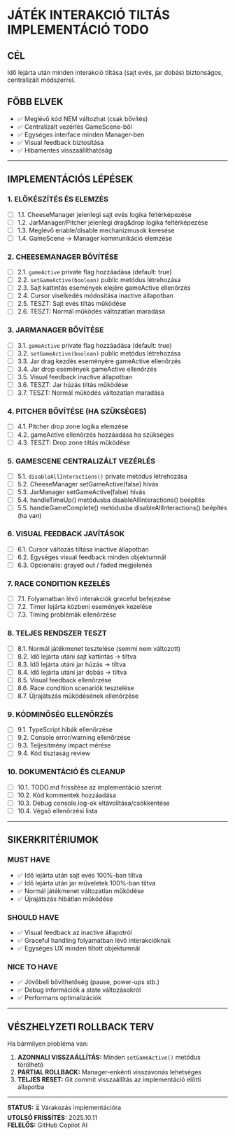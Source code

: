 # JÁTÉK INTERAKCIÓ TILTÁS IMPLEMENTÁCIÓ TODO

## CÉL
Idő lejárta után minden interakció tiltása (sajt evés, jar dobás) biztonságos, centralizált módszerrel.

## FŐBB ELVEK
- ✅ Meglévő kód NEM változhat (csak bővítés)
- ✅ Centralizált vezérlés GameScene-ből
- ✅ Egységes interface minden Manager-ben
- ✅ Visual feedback biztosítása
- ✅ Hibamentes visszaállíthatóság

---

## IMPLEMENTÁCIÓS LÉPÉSEK

### 1. ELŐKÉSZÍTÉS ÉS ELEMZÉS
- [ ] 1.1. CheeseManager jelenlegi sajt evés logika feltérképezése
- [ ] 1.2. JarManager/Pitcher jelenlegi drag&drop logika feltérképezése
- [ ] 1.3. Meglévő enable/disable mechanizmusok keresése
- [ ] 1.4. GameScene → Manager kommunikáció elemzése

### 2. CHEESEMANAGER BŐVÍTÉSE
- [ ] 2.1. `gameActive` private flag hozzáadása (default: true)
- [ ] 2.2. `setGameActive(boolean)` public metódus létrehozása
- [ ] 2.3. Sajt kattintás események elejére gameActive ellenőrzés
- [ ] 2.4. Cursor viselkedés módosítása inactive állapotban
- [ ] 2.5. TESZT: Sajt evés tiltás működése
- [ ] 2.6. TESZT: Normál működés változatlan maradása

### 3. JARMANAGER BŐVÍTÉSE  
- [ ] 3.1. `gameActive` private flag hozzáadása (default: true)
- [ ] 3.2. `setGameActive(boolean)` public metódus létrehozása
- [ ] 3.3. Jar drag kezdés eseményére gameActive ellenőrzés
- [ ] 3.4. Jar drop események gameActive ellenőrzés
- [ ] 3.5. Visual feedback inactive állapotban
- [ ] 3.6. TESZT: Jar húzás tiltás működése
- [ ] 3.7. TESZT: Normál működés változatlan maradása

### 4. PITCHER BŐVÍTÉSE (HA SZÜKSÉGES)
- [ ] 4.1. Pitcher drop zone logika elemzése
- [ ] 4.2. gameActive ellenőrzés hozzáadása ha szükséges
- [ ] 4.3. TESZT: Drop zone tiltás működése

### 5. GAMESCENE CENTRALIZÁLT VEZÉRLÉS
- [ ] 5.1. `disableAllInteractions()` private metódus létrehozása
- [ ] 5.2. CheeseManager setGameActive(false) hívás
- [ ] 5.3. JarManager setGameActive(false) hívás  
- [ ] 5.4. handleTimeUp() metódusba disableAllInteractions() beépítés
- [ ] 5.5. handleGameComplete() metódusba disableAllInteractions() beépítés (ha van)

### 6. VISUAL FEEDBACK JAVÍTÁSOK
- [ ] 6.1. Cursor változás tiltása inactive állapotban
- [ ] 6.2. Egységes visual feedback minden objektumnál
- [ ] 6.3. Opcionális: grayed out / faded megjelenés

### 7. RACE CONDITION KEZELÉS
- [ ] 7.1. Folyamatban lévő interakciók graceful befejezése
- [ ] 7.2. Timer lejárta közbeni események kezelése
- [ ] 7.3. Timing problémák ellenőrzése

### 8. TELJES RENDSZER TESZT
- [ ] 8.1. Normál játékmenet tesztelése (semmi nem változott)
- [ ] 8.2. Idő lejárta utáni sajt kattintás → tiltva
- [ ] 8.3. Idő lejárta utáni jar húzás → tiltva  
- [ ] 8.4. Idő lejárta utáni jar dobás → tiltva
- [ ] 8.5. Visual feedback ellenőrzése
- [ ] 8.6. Race condition scenariók tesztelése
- [ ] 8.7. Újrajátszás működésének ellenőrzése

### 9. KÓDMINŐSÉG ELLENŐRZÉS
- [ ] 9.1. TypeScript hibák ellenőrzése
- [ ] 9.2. Console error/warning ellenőrzése
- [ ] 9.3. Teljesítmény impact mérése
- [ ] 9.4. Kód tisztaság review

### 10. DOKUMENTÁCIÓ ÉS CLEANUP
- [ ] 10.1. TODO.md frissítése az implementáció szerint
- [ ] 10.2. Kód kommentek hozzáadása
- [ ] 10.3. Debug console.log-ok eltávolítása/csökkentése
- [ ] 10.4. Végső ellenőrzési lista

---

## SIKERKRITÉRIUMOK

### MUST HAVE
- ✅ Idő lejárta után sajt evés 100%-ban tiltva
- ✅ Idő lejárta után jar műveletek 100%-ban tiltva
- ✅ Normál játékmenet változatlan működése
- ✅ Újrajátszás hibátlan működése

### SHOULD HAVE  
- ✅ Visual feedback az inactive állapotról
- ✅ Graceful handling folyamatban lévő interakcióknak
- ✅ Egységes UX minden tiltott objektumnál

### NICE TO HAVE
- ✅ Jövőbeli bővíthetőség (pause, power-ups stb.)
- ✅ Debug információk a state változásokról
- ✅ Performans optimalizációk

---

## VÉSZHELYZETI ROLLBACK TERV

Ha bármilyen probléma van:
1. **AZONNALI VISSZAÁLLÍTÁS:** Minden `setGameActive()` metódus törölhető
2. **PARTIAL ROLLBACK:** Manager-enkénti visszavonás lehetséges  
3. **TELJES RESET:** Git commit visszaállítás az implementáció előtti állapotba

---

**STATUS:** ⏳ Várakozás implementációra  
**UTOLSÓ FRISSÍTÉS:** 2025.10.11  
**FELELŐS:** GitHub Copilot AI